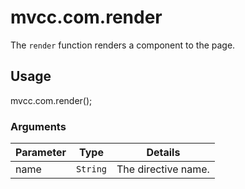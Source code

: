 # mvcc.com.render

The `render` function renders a component to the page.

## Usage

mvcc.com.render();

### Arguments

| Parameter    | Type       | Details                            |
| ------------ | ---------- | ---------------------------------- |
| name         | `String`   | The directive name.                |
